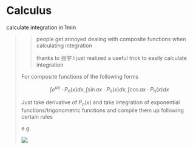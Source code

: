 # Calculus

calculate integration in 1min

>>people get annoyed dealing with composite functions when calculating integration
>>
>>thanks to 张宇 I just realized a useful trick to easily calculate integration
>
>For composite functions of the following forms
>
>
>$$
>\int e^{a x} \cdot P_{n}(x) d x, \int \sin a x \cdot P_{n}(x) d x, \int \cos a x \cdot P_{n}(x) d x
>$$
>
>
>Just take derivative of $P_{n}(x)$ and take integration of exponential functions/trigonometric functions and compile them up following certain rules
>
>e.g.
>
>![](https://github.com/LuchaoQi/Machine-Learning/blob/master/calculus/calculus.png?raw=true)
